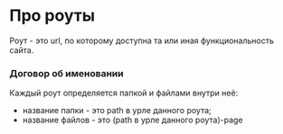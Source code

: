 # Про роуты

Роут - это url, по которому доступна та или иная функциональность сайта.

### Договор об именовании

Каждый роут определяется папкой и файлами внутри неё:

-   название папки - это path в урле данного роута;
-   название файлов - это (path в урле данного роута)-page
